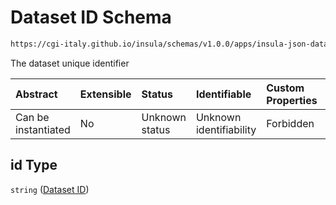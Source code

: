 # Dataset ID Schema

```txt
https://cgi-italy.github.io/insula/schemas/v1.0.0/apps/insula-json-dataset.schema.json#/$defs/common/properties/id
```

The dataset unique identifier

| Abstract            | Extensible | Status         | Identifiable            | Custom Properties | Additional Properties | Access Restrictions | Defined In                                                                                               |
| :------------------ | :--------- | :------------- | :---------------------- | :---------------- | :-------------------- | :------------------ | :------------------------------------------------------------------------------------------------------- |
| Can be instantiated | No         | Unknown status | Unknown identifiability | Forbidden         | Allowed               | none                | [insula-json-dataset.schema.json\*](schemas/apps/insula-json-dataset.schema.json) |

## id Type

`string` ([Dataset ID](insula-json-dataset-defs-dataset-common-properties-properties-dataset-id.md))
